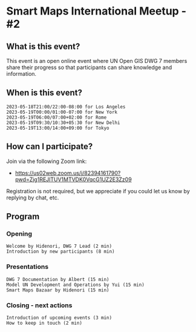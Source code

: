 # Smart Maps International Meetup - #2

## What is this event?

This event is an open online event where UN Open GIS DWG 7 members share their progress so that participants can share knowledge and information.

## When is this event?

    2023-05-18T21:00/22:00-08:00 for Los Angeles
    2023-05-19T00:00/01:00-07:00 for New York
    2023-05-19T06:00/07:00+02:00 for Rome
    2023-05-19T09:30/10:30+05:30 for New Delhi
    2023-05-19T13:00/14:00+09:00 for Tokyo

## How can I participate?

Join via the following Zoom link:

- https://us02web.zoom.us/j/82394161790?pwd=Zjg1REJlTUV1MTVDK0VqcG1UZ2E3Zz09

Registration is not required, but we appreciate if you could let us know by replying by chat, etc.

## Program

### Opening

    Welcome by Hidenori, DWG 7 Lead (2 min)
    Introduction by new participants (8 min)

### Presentations

    DWG 7 Documentation by Albert (15 min)
    Model UN Development and Operations by Yui (15 min)
    Smart Maps Bazaar by Hidenori (15 min)

### Closing - next actions

    Introduction of upcoming events (3 min)
    How to keep in touch (2 min)
